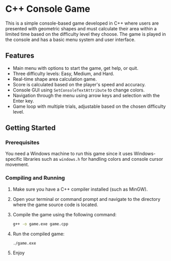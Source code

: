 # C++ Console Game

This is a simple console-based game developed in C++ where users are presented with geometric shapes and must calculate their area within a limited time based on the difficulty level they choose. The game is played in the console and has a basic menu system and user interface.

## Features

- Main menu with options to start the game, get help, or quit.
- Three difficulty levels: Easy, Medium, and Hard.
- Real-time shape area calculation game.
- Score is calculated based on the player's speed and accuracy.
- Console GUI using `SetConsoleTextAttribute` to change colors.
- Navigation through the menu using arrow keys and selection with the Enter key.
- Game loop with multiple trials, adjustable based on the chosen difficulty level.

## Getting Started

### Prerequisites

You need a Windows machine to run this game since it uses Windows-specific libraries such as `windows.h` for handling colors and console cursor movement.

### Compiling and Running

1. Make sure you have a C++ compiler installed (such as MinGW).
2. Open your terminal or command prompt and navigate to the directory where the game source code is located.
3. Compile the game using the following command:

   ```bash
   g++ -o game.exe game.cpp
   ```
4. Run the compiled game:
    ```bash
    ./game.exe
    ```
5. Enjoy